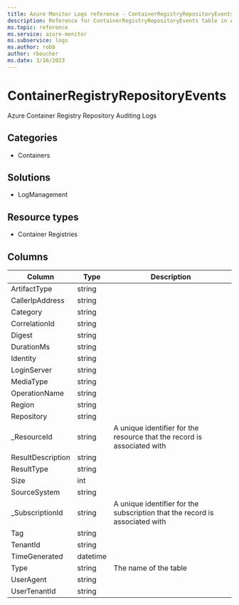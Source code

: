 ```yaml
---
title: Azure Monitor Logs reference - ContainerRegistryRepositoryEvents
description: Reference for ContainerRegistryRepositoryEvents table in Azure Monitor Logs.
ms.topic: reference
ms.service: azure-monitor
ms.subservice: logs
ms.author: robb
author: rboucher
ms.date: 3/16/2023
---
```


# ContainerRegistryRepositoryEvents

 Azure Container Registry Repository Auditing Logs

## Categories

- Containers
## Solutions

- LogManagement
## Resource types

- Container Registries




## Columns

| Column | Type | Description |
| --- | --- | --- |
| ArtifactType | string |  |
| CallerIpAddress | string |  |
| Category | string |  |
| CorrelationId | string |  |
| Digest | string |  |
| DurationMs | string |  |
| Identity | string |  |
| LoginServer | string |  |
| MediaType | string |  |
| OperationName | string |  |
| Region | string |  |
| Repository | string |  |
| _ResourceId | string | A unique identifier for the resource that the record is associated with |
| ResultDescription | string |  |
| ResultType | string |  |
| Size | int |  |
| SourceSystem | string |  |
| _SubscriptionId | string | A unique identifier for the subscription that the record is associated with |
| Tag | string |  |
| TenantId | string |  |
| TimeGenerated | datetime |  |
| Type | string | The name of the table |
| UserAgent | string |  |
| UserTenantId | string |  |
